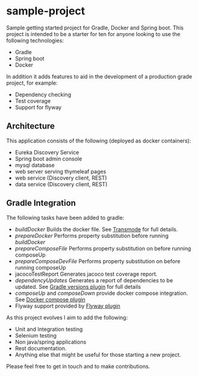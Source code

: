 # sample-project
Sample getting started project for Gradle, Docker and Spring boot.  This project is intended to be a starter for ten for anyone looking to use the following technologies:

- Gradle
- Spring boot
- Docker

In addition it adds features to aid in the development of a production grade project, for example:

- Dependency checking
- Test coverage
- Support for flyway

## Architecture

This application consists of the following (deployed as docker containers):

- Eureka Discovery Service
- Spring boot admin console
- mysql database
- web server serving thymeleaf pages
- web service (Discovery client, REST)
- data service (Discovery client, REST)

## Gradle Integration

The following tasks have been added to gradle:

- _buildDocker_ Builds the docker file. See [Transmode](https://github.com/Transmode/gradle-docker) for full details.
- _prepareDocker_ Performs property substitution before running _buildDocker_
- _prepareComposeFile_ Performs property substitution on before running composeUp
- _prepareComposeDevFile_ Performs property substitution on before running composeUp
- jacocoTestReport Generates jacoco test coverage report.
- _dependencyUpdates_ Generates a report of dependencies to be updated. See [Gradle versions plugin](https://github.com/ben-manes/gradle-versions-plugin) for full details
- _composeUp_  and _composeDown_ provide docker compose integration.  See  [Docker compose plugin](https://github.com/avast/docker-compose-gradle-plugin)
- Flyway support provided by [Flyway plugin](https://flywaydb.org/documentation/gradle/)


As this project evolves I aim to add the following:

- Unit and Integration testing
- Selenium testing
- Non java/spring applications
- Rest documentation.
- Anything else that might be useful for those starting a new project.

Please feel free to get in touch and to make contributions.


